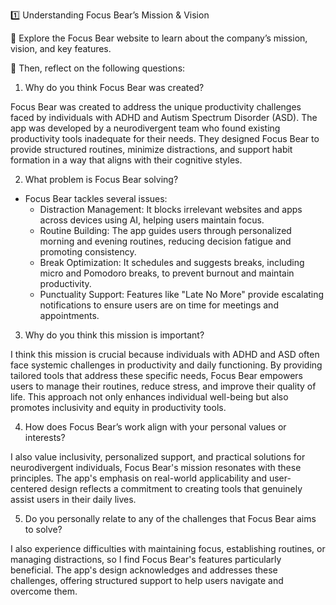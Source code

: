 1️⃣ Understanding Focus Bear’s Mission & Vision

📌 Explore the Focus Bear website to learn about the company’s mission, vision, and key features.

📌 Then, reflect on the following questions:

1. Why do you think Focus Bear was created?

Focus Bear was created to address the unique productivity challenges faced by individuals with ADHD and Autism Spectrum Disorder (ASD). The app was developed by a neurodivergent team who found existing productivity tools inadequate for their needs. They designed Focus Bear to provide structured routines, minimize distractions, and support habit formation in a way that aligns with their cognitive styles. 

2. What problem is Focus Bear solving?
- Focus Bear tackles several issues:
  - Distraction Management: It blocks irrelevant websites and apps across devices using AI, helping users maintain focus. 
  - Routine Building: The app guides users through personalized morning and evening routines, reducing decision fatigue and promoting consistency. 
  - Break Optimization: It schedules and suggests breaks, including micro and Pomodoro breaks, to prevent burnout and maintain productivity. 
  - Punctuality Support: Features like "Late No More" provide escalating notifications to ensure users are on time for meetings and appointments. 

3. Why do you think this mission is important?

I think this mission is crucial because individuals with ADHD and ASD often face systemic challenges in productivity and daily functioning. By providing tailored tools that address these specific needs, Focus Bear empowers users to manage their routines, reduce stress, and improve their quality of life. This approach not only enhances individual well-being but also promotes inclusivity and equity in productivity tools.

4. How does Focus Bear’s work align with your personal values or interests?

I also value inclusivity, personalized support, and practical solutions for neurodivergent individuals, Focus Bear's mission resonates with these principles. The app's emphasis on real-world applicability and user-centered design reflects a commitment to creating tools that genuinely assist users in their daily lives.

5. Do you personally relate to any of the challenges that Focus Bear aims to solve?

I also experience difficulties with maintaining focus, establishing routines, or managing distractions, so I find Focus Bear's features particularly beneficial. The app's design acknowledges and addresses these challenges, offering structured support to help users navigate and overcome them.

